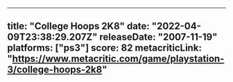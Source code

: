 
---
title: "College Hoops 2K8"
date: "2022-04-09T23:38:29.207Z"
releaseDate: "2007-11-19"
platforms: ["ps3"]
score: 82
metacriticLink: "https://www.metacritic.com/game/playstation-3/college-hoops-2k8"
---

